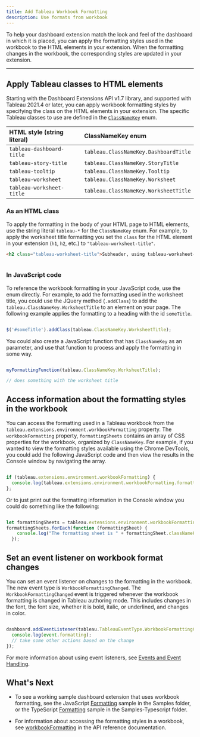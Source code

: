 ```yaml
---
title: Add Tableau Workbook Formatting
description: Use formats from workbook 
---
```


To help your dashboard extension match the look and feel of the dashboard in which it is placed, you can apply the formatting styles used in the workbook to the HTML elements in your extension. When the formatting changes in the workbook, the corresponding styles are updated in your extension.

----

## Apply Tableau classes to HTML elements

Starting with the Dashboard Extensions API v1.7 library, and supported with Tableau 2021.4 or later, you can apply workbook formatting styles by specifying the class on the HTML elements in your extension. The specific Tableau classes to use are defined in the [`ClassNameKey`](pathname:///api/enums/tableau.classnamekey.html) enum.

| HTML style (string literal) | ClassNameKey enum|
| :------------  | :---------- |
| `tableau-dashboard-title` | `tableau.ClassNameKey.DashboardTitle` |
| `tableau-story-title` | `tableau.ClassNameKey.StoryTitle` |
| `tableau-tooltip` | `tableau.ClassNameKey.Tooltip` |
| `tableau-worksheet` | `tableau.ClassNameKey.Worksheet` |
| `tableau-worksheet-title` | `tableau.ClassNameKey.WorksheetTitle` |


### As an HTML class

To apply the formatting in the body of your HTML page to HTML elements, use the string literal `tableau-*` for the `ClassNameKey` enum. For example, to apply the worksheet title formatting you set the `class` for the HTML element in your extension (`h1`, `h2`, etc.) to `"tableau-worksheet-title"`.  

```html
<h2 class="tableau-worksheet-title">Subheader, using tableau-worksheet-title class</h2>
     
```

### In JavaScript code

To reference the workbook formatting in your JavaScript code, use the enum directly. For example, to add the formatting used in the worksheet title, you could use the JQuery method (`.addClass`) to add the `tableau.ClassNameKey.WorksheetTitle` to an element on your page. The following example applies the formatting to a heading with the id `someTitle`.

```javascript

$('#someTitle').addClass(tableau.ClassNameKey.WorksheetTitle);

```

You could also create a JavaScript function that has `ClassNameKey` as an parameter, and use that function to process and apply the formatting in some way.

```javascript

myFormattingFunction(tableau.ClassNameKey.WorksheetTitle); 

// does something with the worksheet title

```

## Access information about the formatting styles in the workbook

You can access the formatting used in a Tableau workbook from the `tableau.extensions.environment.workbookFormatting` property. The `workbookFormatting` property, `formattingSheets` contains an array of CSS properties for the workbook, organized by `ClassNameKey`.  For example, if you wanted to view the formatting styles available using the Chrome DevTools, you could add the following JavaScript code and then view the results in the Console window by navigating the array. 

```javascript

if (tableau.extensions.environment.workbookFormatting) {
  console.log(tableau.extensions.environment.workbookFormatting.formattingSheets);
};

```

Or to just print out the formatting information in the Console window you could do something like the following:

```javascript

let formattingSheets = tableau.extensions.environment.workbookFormatting.formattingSheets;
formattingSheets.forEach(function (formattingSheet) {
    console.log("The formatting sheet is " + formattingSheet.classNameKey + " " + JSON.stringify(formattingSheet.cssProperties));
  });

```

## Set an event listener on workbook format changes

You can set an event listener on changes to the formatting in the workbook. The new event type is `WorkbookFormattingChanged`. The `WorkbookFormattingChanged` event is triggered whenever the workbook formatting is changed in Tableau authoring mode. This includes changes in the font, the font size, whether it is bold, italic, or underlined, and changes in color.

```javascript

dashboard.addEventListener(tableau.TableauEventType.WorkbookFormattingChanged, (event) => {
  console.log(event.formatting);
  // take some other actions based on the change 
});

```

For more information about using event listeners, see [Events and Event Handling](trex_data_access.md/trex_events.html).

## What's Next

* To see a working sample dashboard extension that uses workbook formatting, see the JavaScript [Formatting](https://github.com/tableau/extensions-api/tree/main/Samples/Formatting) sample in the Samples folder, or the TypeScript [Formatting](https://github.com/tableau/extensions-api/tree/main/Samples-Typescript/Formatting) sample in the Samples-Typescript folder.

* For information about accessing the formatting styles in a workbook, see [workbookFormatting](pathname:///api/interfaces/environment.html#workbookformatting) in the API reference documentation.
